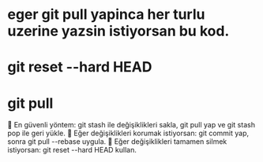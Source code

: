# eger git pull yapinca her turlu uzerine yazsin istiyorsan bu kod.  
# git reset --hard HEAD
# git pull

📌 En güvenli yöntem: git stash ile değişiklikleri sakla, git pull yap ve git stash pop ile geri yükle.
📌 Eğer değişiklikleri korumak istiyorsan: git commit yap, sonra git pull --rebase uygula.
📌 Eğer değişiklikleri tamamen silmek istiyorsan: git reset --hard HEAD kullan.
